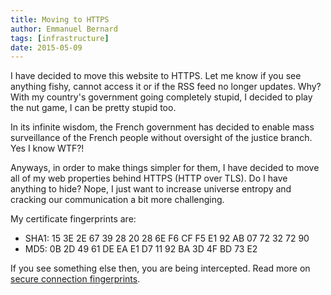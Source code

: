 ```yaml
---
title: Moving to HTTPS
author: Emmanuel Bernard
tags: [infrastructure]
date: 2015-05-09
---
```

I have decided to move this website to HTTPS.
Let me know if you see anything fishy, cannot access it or if the RSS feed no longer updates.
Why?
With my country's government going completely stupid,
I decided to play the nut game, I can be pretty stupid too.

In its infinite wisdom,
the French government has decided to enable mass surveillance of the French people
without oversight of the justice branch.
Yes I know WTF?!

Anyways, in order to make things simpler for them,
I have decided to move all of my web properties behind HTTPS (HTTP over TLS).
Do I have anything to hide?
Nope, I just want to increase universe entropy and cracking our communication a bit more challenging.

My certificate fingerprints are:

- SHA1: 15 3E 2E 67 39 28 20 28 6E F6 CF F5 E1 92 AB 07 72 32 72 90
- MD5: 0B 2D 49 61 DE EA E1 D7 11 92 BA 3D 4F BD 73 E2

If you see something else then, you are being intercepted.
Read more on [secure connection fingerprints](https://www.grc.com/fingerprints.htm).
